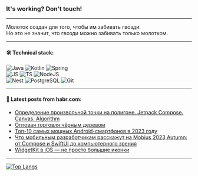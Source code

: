 ### It's working? Don't touch!

---
Молоток создан для того, чтобы им забивать гвозди. <br>
Но это не значит, что гвозди можно забивать только молотком.

---

#### 🛠️ Technical stack:

![Java](https://img.shields.io/badge/Java-informational?logo=Oracle&style=flat&logoColor=white&color=FF4500)
![Kotlin](https://img.shields.io/badge/Kotlin-informational?logo=Kotlin&style=flat&logoColor=white&color=774D97)
![Spring](https://img.shields.io/badge/SpringBoot-informational?logo=SpringBoot&style=flat&logoColor=white&color=6DB33F) <br>
![JS](https://img.shields.io/badge/JS-informational?logo=javaScript&style=flat&logoColor=black&color=F7Df1E)
![TS](https://img.shields.io/badge/TypeScript-informational?logo=typeScript&style=flat&logoColor=black&color=0667A8)
![NodeJS](https://img.shields.io/badge/NodeJS-informational?logo=node.js&style=flat&logoColor=white&color=70A760) <br>
![Nest](https://img.shields.io/badge/NestJS-informational?logo=NestJS&style=flat&logoColor=white&color=E0234E)
![PostgreSQL](https://img.shields.io/badge/PostgreSQL-informational?logo=PostgreSQL&style=flat&logoColor=white&color=DAA520)
![Git](https://img.shields.io/badge/Git-informational?logo=git&style=flat&logoColor=white&color=778899)

___

#### 💬 Latest posts from habr.com:

<!-- BLOG-POST-LIST:START -->
- [Определение произвольной точки на полигоне. Jetpack Compose. Canvas. Algorithm](https://habr.com/ru/articles/767390/?utm_source=habrahabr&utm_medium=rss&utm_campaign=767390)
- [Оптовая торговля чёрным деревом](https://habr.com/ru/articles/767326/?utm_source=habrahabr&utm_medium=rss&utm_campaign=767326)
- [Топ-10 самых мощных Android-смартфонов в 2023 году](https://habr.com/ru/companies/ru_mts/articles/767374/?utm_source=habrahabr&utm_medium=rss&utm_campaign=767374)
- [Что мобильным разработчикам расскажут на Mobius 2023 Autumn: от Compose и SwiftUI до компьютерного зрения](https://habr.com/ru/companies/jugru/articles/765850/?utm_source=habrahabr&utm_medium=rss&utm_campaign=765850)
- [WidgetKit в iOS — не просто большие иконки](https://habr.com/ru/companies/surfstudio/articles/767332/?utm_source=habrahabr&utm_medium=rss&utm_campaign=767332)
<!-- BLOG-POST-LIST:END -->

---
[![Top Langs](https://github-readme-stats-git-master-advtsetting-gmailcom.vercel.app/api/top-langs/?username=zloylis&langs_count=10&hide_title=false&title_color=e6edf3&size_weight=0.5&count_weight=0.5&layout=compact&hide_border=true&theme=dracula)](https://github.com/zloylis)

<!-- ![GitHub stats](https://github-readme-stats-git-master-advtsetting-gmailcom.vercel.app/api?username=zloylis&show_icons=true&hide_border=true&theme=dracula&hide_title=true&include_all_commits=true&count_private=true&hide=contribs&hide_rank=true) -->
